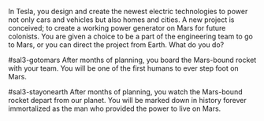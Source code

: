 In Tesla, you design and create the newest electric technologies to power not only cars and vehicles but also homes and cities. A new project is conceived; to create a working power generator on Mars for future colonists. You are given a choice to be a part of the engineering team to go to Mars, or you can direct the project from Earth. What do you do?

#sal3-gotomars
After months of planning, you board the Mars-bound rocket with your team. You will be one of the first humans to ever step foot on Mars.

#sal3-stayonearth
After months of planning, you watch the Mars-bound rocket depart from our planet. You will be marked down in history forever immortalized as the man who provided the power to live on Mars.
